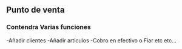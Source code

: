 ## Punto de venta

### Contendra Varias funciones

-Añadir clientes
-Añadir articulos
-Cobro en efectivo o Fiar
etc etc...